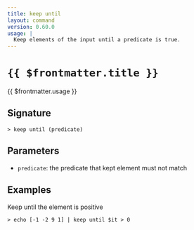 ```yaml
---
title: keep until
layout: command
version: 0.60.0
usage: |
  Keep elements of the input until a predicate is true.
---
```


# `{{ $frontmatter.title }}`

<div style='white-space: pre-wrap;'>{{ $frontmatter.usage }}</div>

## Signature

`> keep until (predicate)`

## Parameters

- `predicate`: the predicate that kept element must not match

## Examples

Keep until the element is positive

```shell
> echo [-1 -2 9 1] | keep until $it > 0
```
